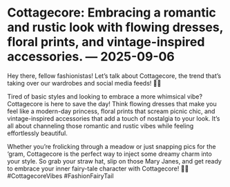 # Cottagecore: Embracing a romantic and rustic look with flowing dresses, floral prints, and vintage-inspired accessories. — 2025-09-06

Hey there, fellow fashionistas! Let’s talk about Cottagecore, the trend that’s taking over our wardrobes and social media feeds! 🌸🌿

Tired of basic styles and looking to embrace a more whimsical vibe? Cottagecore is here to save the day! Think flowing dresses that make you feel like a modern-day princess, floral prints that scream picnic chic, and vintage-inspired accessories that add a touch of nostalgia to your look. It’s all about channeling those romantic and rustic vibes while feeling effortlessly beautiful.

Whether you’re frolicking through a meadow or just snapping pics for the ‘gram, Cottagecore is the perfect way to inject some dreamy charm into your style. So grab your straw hat, slip on those Mary Janes, and get ready to embrace your inner fairy-tale character with Cottagecore! 🌼✨ #CottagecoreVibes #FashionFairyTail